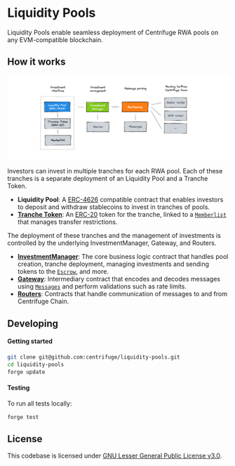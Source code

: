 # Liquidity Pools
Liquidity Pools enable seamless deployment of Centrifuge RWA pools on any EVM-compatible blockchain.

## How it works
<a href="https://github.com/centrifuge/liquidity-pools">
  <img alt="Centrifuge" src="contracts.png">
</a>

Investors can invest in multiple tranches for each RWA pool. Each of these tranches is a separate deployment of an Liquidity Pool and a Tranche Token.
- **Liquidity Pool**: A [ERC-4626](https://ethereum.org/en/developers/docs/standards/tokens/erc-4626/) compatible contract that enables investors to deposit and withdraw stablecoins to invest in tranches of pools.
- [**Tranche Token**](https://github.com/centrifuge/liquidity-pools/blob/main/src/token/Restricted.sol): An [ERC-20](https://ethereum.org/en/developers/docs/standards/tokens/erc-20/) token for the tranche, linked to a [`Memberlist`](https://github.com/centrifuge/liquidity-pools/blob/main/src/token/Memberlist.sol) that manages transfer restrictions.

The deployment of these tranches and the management of investments is controlled by the underlying InvestmentManager, Gateway, and Routers.
- [**InvestmentManager**](https://github.com/centrifuge/liquidity-pools/blob/main/src/Connector.sol): The core business logic contract that handles pool creation, tranche deployment, managing investments and sending tokens to the [`Escrow`](https://github.com/centrifuge/liquidity-pools/blob/main/src/Escrow.sol), and more.
- [**Gateway**](https://github.com/centrifuge/liquidity-pools/blob/main/src/routers/Gateway.sol): Intermediary contract that encodes and decodes messages using [`Messages`](https://github.com/centrifuge/liquidity-pools/blob/main/src/Messages.sol) and perform validations such as rate limits.
- [**Routers**](https://github.com/centrifuge/liquidity-pools/tree/main/src/routers): Contracts that handle communication of messages to and from Centrifuge Chain.

## Developing
#### Getting started
```sh
git clone git@github.com:centrifuge/liquidity-pools.git
cd liquidity-pools
forge update
```

#### Testing
To run all tests locally:
```sh
forge test
```

## License
This codebase is licensed under [GNU Lesser General Public License v3.0](https://github.com/centrifuge/centrifuge-chain/blob/main/LICENSE).
